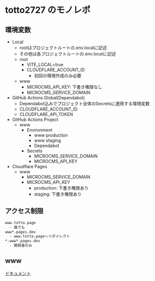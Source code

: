 # totto2727 のモノレポ

## 環境変数

- Local
  - rootはプロジェクトルートの.env.localに記述
  - その他は各プロジェクトルートの.env.localに記述
  - root
    - VITE_LOCAL=true
    - CLOUDFLARE_ACCOUNT_ID
      - 初回の環境作成のみ必要
  - www
    - MICROCMS_API_KEY: 下書き権限なし
    - MICROCMS_SERVICE_DOMAIN
- GitHub Actions Global(Dependabot)
  - Dependabot込みでプロジェクト全体のSecretsに適用する環境変数
  - CLOUDFLARE_ACCOUNT_ID
  - CLOUDFLARE_API_TOKEN
- GitHub Actions Project
  - www
    - Environment
      - www production
      - www staging
      - Dependabot
    - Secrets
      - MICROCMS_SERVICE_DOMAIN
      - MICROCMS_API_KEY
- Cloudflare Pages
  - www
    - MICROCMS_SERVICE_DOMAIN
    - MICROCMS_API_KEY
      - production: 下書き権限あり
      - staging: 下書き権限あり

## アクセス制限

```txt
www.totto.page
  - 誰でも
www*.pages.dev
  - www.totto.pageへリダイレクト
*.www*.pages.dev
  - 開発者のみ
```

## www

[ドキュメント](./docs/www.md)
